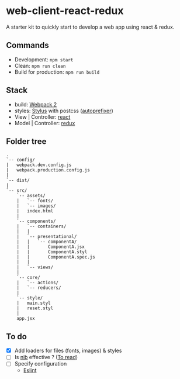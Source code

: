 # web-client-react-redux
A starter kit to quickly start to develop a web app using react & redux.

## Commands
- Development: `npm start`
- Clean: `npm run clean`
- Build for production: `npm run build`

## Stack
- build: [Webpack 2](https://webpack.js.org)
- styles: [Stylus](http://stylus-lang.com) with postcss ([autoprefixer](https://github.com/postcss/autoprefixer))
- View | Controller: [react](https://facebook.github.io/react/)
- Model | Controller: [redux](http://redux.js.org)

## Folder tree
    .
    `-- config/
    |   webpack.dev.config.js
    |   webpack.production.config.js
    |
    `-- dist/
    |
    `-- src/
        `-- assets/
        |   `-- fonts/
        |   `-- images/
        |   index.html
        |
        `-- components/
        |   `-- containers/
        |   |
        |   `-- presentational/
        |   |   `-- componentA/
        |   |       ComponentA.jsx
        |   |       ComponentA.styl
        |   |       ComponentA.spec.js
        |   |   
        |   `-- views/
        |
        `-- core/
        |   `-- actions/
        |   `-- reducers/
        |
        `-- style/
        |   main.styl
        |   reset.styl
        | 
        app.jsx

## To do
- [x] Add loaders for files (fonts, images) & styles
- [ ] Is [nib](https://github.com/tj/nib) effective ? ([To read](https://github.com/shama/stylus-loader))
- [ ] Specify configuration
    - [Eslint](http://eslint.org/docs/user-guide/configuring)
